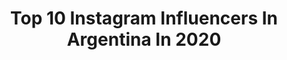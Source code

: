 ---
title: Top 10 Instagram Influencers In Argentina In 2020
description: Identify the most popular Instagram accounts on inBeat.
platform: Instagram
profiles:
  - username: "lucas_nardella05"
    fullname: "Lucas🖤"
    location: "Argentina"
    followers: 74346
    engagement: 2802
    commentsToLikes: 0.059097
    avatar: "https://scontent-ams4-1.cdninstagram.com/v/t51.2885-19/s320x320/92739987_254864882216892_5929815888206233600_n.jpg?_nc_ht=scontent-ams4-1.cdninstagram.com&_nc_ohc=HxZc3d0B2C4AX8QpMcN&oh=42e1188d704940dba0ac649ace3a66e9&oe=5EBA9A44"
    verified: false
    hashtags: "#hastama, #duet"
  - username: "ludanduono"
    fullname: "Luciana Danduono"
    location: "Argentina"
    followers: 25848
    engagement: 1435
    commentsToLikes: 0.529412
    avatar: "https://scontent-lhr8-1.cdninstagram.com/v/t51.2885-19/s320x320/61743237_2472555533030854_7178820153436536832_n.jpg?_nc_ht=scontent-lhr8-1.cdninstagram.com&_nc_ohc=bSuFKPol4FQAX9BMAIZ&oh=a58a7c1121153ecb4c0874ec37f6d2fa&oe=5EB89C7A"
    verified: false
    hashtags: "#pochis, #agradecida, #cybermumbai"
  - username: "nathancastroe"
    fullname: "NATHAN Castro"
    location: "Argentina"
    followers: 502636
    engagement: 1981
    commentsToLikes: 0.091092
    avatar: "https://scontent-lhr8-1.cdninstagram.com/v/t51.2885-19/s320x320/90304749_1253635581693540_8581011848982167552_n.jpg?_nc_ht=scontent-lhr8-1.cdninstagram.com&_nc_ohc=WRxYREbkeAQAX8G6Qxv&oh=e8351e94d9665e054e753ad226ea97c5&oe=5EBB64AD"
    verified: false
    hashtags: "#cuarentena, #quedateencasa"
  - username: "maurimartinez_10"
    fullname: "Mauri Martinez"
    location: "Argentina"
    followers: 56108
    engagement: 1119
    commentsToLikes: 0.084747
    avatar: "https://scontent-lhr8-1.cdninstagram.com/v/t51.2885-19/s320x320/52948802_251913625754786_6319355149777108992_n.jpg?_nc_ht=scontent-lhr8-1.cdninstagram.com&_nc_ohc=XlJFdxVv5S0AX_wQ9w9&oh=cf8f269b7288149e0fd482bf0e02ac5d&oe=5EBB379E"
    verified: true
    hashtags: "#sorteo, #racing, #vamospormas, #chanchitocabeza"
  - username: "aliyah.boston"
    fullname: "Aliyah A. Boston"
    location: "Argentina"
    followers: 9094
    engagement: 2085
    commentsToLikes: 0.067805
    avatar: "https://scontent-lhr8-1.cdninstagram.com/v/t51.2885-19/s320x320/79362696_542995342960826_2027942252747161600_n.jpg?_nc_ht=scontent-lhr8-1.cdninstagram.com&_nc_ohc=4u4Yn8dT_HQAX-rjnT6&oh=88cd9027fe3a4a5b380bb491d72dde21&oe=5EBBD336"
    verified: true
    hashtags: "#4x, #back2back, #cocks, #worldchamps"
  - username: "juanpabarbot_"
    fullname: "Juanpa Barbot"
    location: "Argentina"
    followers: 627883
    engagement: 1116
    commentsToLikes: 0.035638
    avatar: "https://scontent-lhr8-1.cdninstagram.com/v/t51.2885-19/s320x320/83926339_990687114662104_3649076924182953984_n.jpg?_nc_ht=scontent-lhr8-1.cdninstagram.com&_nc_ohc=6lbgerg-Lp8AX-oqYcd&oh=c21504468108362c4166b5ac1b1062ce&oe=5EBB0791"
    verified: true
    hashtags: ""
  - username: "daraxito"
    fullname: "Mathías Rivas"
    location: "Argentina"
    followers: 2247
    engagement: 3991
    commentsToLikes: 0.305621
    avatar: "https://scontent-ort2-1.cdninstagram.com/v/t51.2885-19/s320x320/83140457_181895929539442_8184307881881894912_n.jpg?_nc_ht=scontent-ort2-1.cdninstagram.com&_nc_ohc=V1QN7D3A03QAX8F8aAQ&oh=fb2ba07cc843d4066ade39ca800642a6&oe=5EBA07ED"
    verified: false
    hashtags: "#elpeorsorteodelmundo, #cruceencasa"
  - username: "guillecamicha"
    fullname: "ց մ í ӏ ӏ ҽ ɾ ʍ յ ղ ɑ"
    location: "Argentina"
    followers: 426526
    engagement: 1215
    commentsToLikes: 0.036072
    avatar: "https://scontent-ams4-1.cdninstagram.com/v/t51.2885-19/s320x320/72923822_758405487957166_4508748915201277952_n.jpg?_nc_ht=scontent-ams4-1.cdninstagram.com&_nc_ohc=T-KrviTW75YAX_83gAo&oh=45113f33373ca6faf10b37e467a6f695&oe=5EBAA6C2"
    verified: false
    hashtags: "#giveaway, #hastama, #sorteo, #sorteoiphone"
  - username: "yeslinap"
    fullname: "Y E S L I N"
    location: "Argentina"
    followers: 7657
    engagement: 1933
    commentsToLikes: 0.237176
    avatar: "https://scontent-amt2-1.cdninstagram.com/v/t51.2885-19/s320x320/90509603_412249739649980_5986733189949816832_n.jpg?_nc_ht=scontent-amt2-1.cdninstagram.com&_nc_ohc=MKAXy0WMIREAX_OIozi&oh=d2e950a10e419318939aea4f4edc9b2d&oe=5EBA9CEA"
    verified: false
    hashtags: "#tbt, #pafueralajunta"
  - username: "moondaysok"
    fullname: "Lorena Decall"
    location: "Argentina"
    followers: 19675
    engagement: 1878
    commentsToLikes: 0.100479
    avatar: "https://scontent-amt2-1.cdninstagram.com/v/t51.2885-19/s320x320/84011898_898467847267432_3730969349083627520_n.jpg?_nc_ht=scontent-amt2-1.cdninstagram.com&_nc_ohc=o9tQZ-UGt-IAX-lUDu7&oh=d4764dc7f8f3ac25b998978d5f561215&oe=5EB915B1"
    verified: false
    hashtags: "#leaguepartner, #nvidiageforce, #modelo, #cosplaygirl"
---